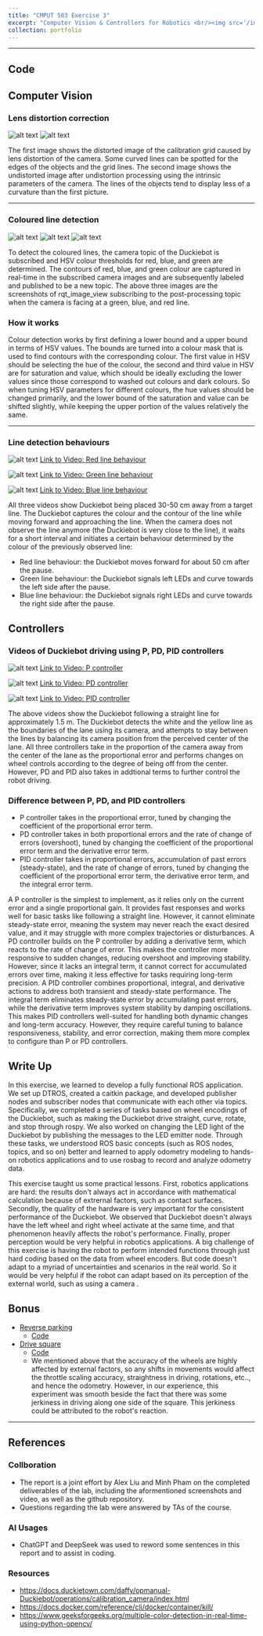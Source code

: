 ```yaml
---
title: "CMPUT 503 Exercise 3"
excerpt: "Computer Vision & Controllers for Robotics <br/><img src='/images/e3redline.png'>"
collection: portfolio
---
```


---

## Code

## Computer Vision

### Lens distortion correction

![alt text](/images/e3distorted.png)
![alt text](/images/e3undistorted.png)

The first image shows the distorted image of the calibration grid caused by lens distortion of the camera. Some curved lines can be spotted for the edges of the objects and the grid lines. The second image shows the undistorted image after undistortion processing using the intrinsic parameters of the camera. The lines of the objects tend to display less of a curvature than the first picture. 

---

### Coloured line detection

![alt text](/images/e3blueline.png)
![alt text](/images/e3redline.png)
![alt text](/images/e3greenline.png)

To detect the coloured lines, the camera topic of the Duckiebot is subscribed and HSV colour thresholds for red, blue, and green are determined. The contours of red, blue, and green colour are captured in real-time in the subscribed camera images and are subsequently labeled and published to be a new topic. The above three images are the screenshots of rqt_image_view subscribing to the post-processing topic when the camera is facing at a green, blue, and red line.  

### How it works

Colour detection works by first defining a lower bound and a upper bound in terms of HSV values. The bounds are turned into a colour mask that is used to find contours with the corresponding colour. The first value in HSV should be selecting the hue of the colour, the second and third value in HSV are for saturation and value, which should be ideally excluding the lower values since those correspond to washed out colours and dark colours. So when tuning HSV parameters for different colours, the hue values should be changed primarily, and the lower bound of the saturation and value can be shifted slightly, while keeping the upper portion of the values relatively the same. 

---

### Line detection behaviours

![alt text](/images/e3.1.1.png)
[Link to Video: Red line behaviour](https://youtube.com/shorts/CKeRNwYd0QA)

![alt text](/images/e3.1.2.png)
[Link to Video: Green line behaviour](https://youtube.com/shorts/NfySnTKrO98)

![alt text](/images/e3.1.3.png)
[Link to Video: Blue line behaviour](https://youtube.com/shorts/gDtSBA5Nm4s)

All three videos show Duckiebot being placed 30-50 cm away from a target line. The Duckiebot captures the colour and the contour of the line while moving forward and approaching the line. When the camera does not observe the line anymore (the Duckiebot is very close to the line), it waits for a short interval and initiates a certain behaviour determined by the colour of the previously observed line:

* Red line behaviour: the Duckiebot moves forward for about 50 cm after the pause.
* Green line behaviour: the Duckiebot signals left LEDs and curve towards the left side after the pause.
* Blue line behaviour: the Duckiebot signals right LEDs and curve towards the right side after the pause.

## Controllers

### Videos of Duckiebot driving using P, PD, PID controllers

![alt text](/images/e3p.png)
[Link to Video: P controller](https://youtube.com/shorts/Skd2RuMp61I)

![alt text](/images/e3pd.png)
[Link to Video: PD controller](https://youtube.com/shorts/tc10usIPpHQ)

![alt text](/images/e3pid.png)
[Link to Video: PID controller](https://youtube.com/shorts/pTgdBer345M)

The above videos show the Duckiebot following a straight line for approximately 1.5 m. The Duckiebot detects the white and the yellow line as the boundaries of the lane using its camera, and attempts to stay between the lines by balancing its camera position from the perceived center of the lane. All three controllers take in the proportion of the camera away from the center of the lane as the proportional error and performs changes on wheel controls according to the degree of being off from the center. However, PD and PID also takes in addtional terms to further control the robot driving.

### Difference between P, PD, and PID controllers

* P controller takes in the proportional error, tuned by changing the coefficient of the proportional error term. 
* PD controller takes in both proportional errors and the rate of change of errors (overshoot), tuned by changing the coefficient of the proportional error term and the derivative error term. 
* PID controller takes in proportional errors, accumulation of past errors (steady-state), and the rate of change of errors, tuned by changing the coefficient of the proportional error term, the derivative error term, and the integral error term. 

A P controller is the simplest to implement, as it relies only on the current error and a single proportional gain. It provides fast responses and works well for basic tasks like following a straight line. However, it cannot eliminate steady-state error, meaning the system may never reach the exact desired value, and it may struggle with more complex trajectories or disturbances. A PD controller builds on the P controller by adding a derivative term, which reacts to the rate of change of error. This makes the controller more responsive to sudden changes, reducing overshoot and improving stability. However, since it lacks an integral term, it cannot correct for accumulated errors over time, making it less effective for tasks requiring long-term precision. A PID controller combines proportional, integral, and derivative actions to address both transient and steady-state performance. The integral term eliminates steady-state error by accumulating past errors, while the derivative term improves system stability by damping oscillations. This makes PID controllers well-suited for handling both dynamic changes and long-term accuracy. However, they require careful tuning to balance responsiveness, stability, and error correction, making them more complex to configure than P or PD controllers.

## Write Up

In this exercise, we learned to develop a fully functional ROS application. We set up DTROS, created a caitkin package, and developed publisher nodes and subscriber nodes that communicate with each other via topics. Specifically, we completed a series of tasks based on wheel encodings of the Duckiebot, such as making the Duckiebot drive straight, curve, rotate, and stop through rospy. We also worked on changing the LED light of the Duckiebot by publishing the messages to the LED emitter node. Through these tasks, we understood ROS basic concepts (such as ROS nodes, topics, and so on) better and learned to apply odometry modeling to hands-on robotics applications and to use rosbag to record and analyze odometry data.

This exercise taught us some practical lessons. First, robotics applications are hard: the results don't always act in accordance with mathematical calculation because of extrernal factors, such as contact surfaces. Secondly, the quality of the hardware is very important for the consistent performance of the Duckiebot. We observed that Duckiebot doesn't always have the left wheel and right wheel activate at the same time, and that phenomenon heavily affects the robot's performance. Finally, proper perception would be very helpful in robotics applications. A big challenge of this exercise is having the robot to perform intended functions through just hard coding based on the data from wheel encoders. But code doesn't adapt to a myriad of uncertainties and scenarios in the real world. So it would be very helpful if the robot can adapt based on its perception of the external world, such as using a camera .

## Bonus

* [Reverse parking](https://youtube.com/shorts/2WlWNV9-NcE)
    * [Code](https://github.com/phamcnm/ros-phamm/blob/main/exercise-2/packages/reverse_park/src/reverse.py)
* [Drive square](https://youtu.be/RDrlkbg8hO0) 
    * [Code](https://github.com/phamcnm/ros-phamm/blob/main/exercise-2/packages/square/src/square.py) 
    * We mentioned above that the accuracy of the wheels are highly affected by external factors, so any shifts in movements would affect the throttle scaling accuracy, straightness in driving, rotations, etc.., and hence the odometry. However, in our experience, this experiment was smooth beside the fact that there was some jerkiness in driving along one side of the square. This jerkiness could be attributed to the robot's reaction.

---

## References

### Collboration
- The report is a joint effort by Alex Liu and Minh Pham on the completed deliverables of the lab, including the aformentioned screenshots and video, as well as the github repository.
- Questions regarding the lab were answered by TAs of the course.

### AI Usages
- ChatGPT and DeepSeek was used to reword some sentences in this report and to assist in coding.

### Resources
- <https://docs.duckietown.com/daffy/opmanual-Duckiebot/operations/calibration_camera/index.html>
- <https://docs.docker.com/reference/cli/docker/container/kill/>
- <https://www.geeksforgeeks.org/multiple-color-detection-in-real-time-using-python-opencv/>

